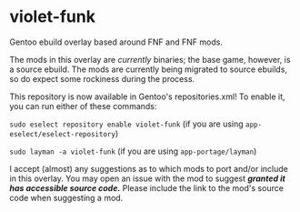 # violet-funk

Gentoo ebuild overlay based around FNF and FNF mods.

The mods in this overlay are *currently* binaries; the base game, however, is a source ebuild. The mods are currently being migrated to source ebuilds, so do expect some rockiness during the process.

This repository is now available in Gentoo's repositories.xml! To enable it, you can run either of these commands:

`sudo eselect repository enable violet-funk` (if you are using `app-eselect/eselect-repository`)

`sudo layman -a violet-funk` (if you are using `app-portage/layman`)

I accept (almost) any suggestions as to which mods to port and/or include in this overlay. You may open an issue with the mod to suggest ***granted it has accessible source code.*** Please include the link to the mod's source code when suggesting a mod.
